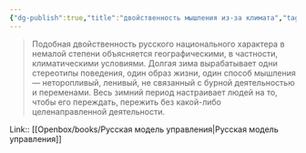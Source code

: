 ```yaml
---
{"dg-publish":true,"title":"двойственность мышления из-за климата","tags":["quotes"],"date":"2023-12-06T21:02:54+03:00","modified_at":"2024-01-24T10:22:59+03:00","aliases":"двойственность мышления из-за климата","dg-path":"/quotes/202312062102.md","permalink":"/quotes/202312062102/","dgPassFrontmatter":true}
---
```



> Подобная двойственность русского национального характера в немалой степени объясняется географическими, в частности, климатическими условиями. Долгая зима вырабатывает одни стереотипы поведения, один образ жизни, один способ мышления — неторопливый, ленивый, не связанный с бурной деятельностью и переменами. Весь зимний период настраивает людей на то, чтобы его переждать, пережить без какой-либо целенаправленной деятельности.

Link:: [[Openbox/books/Русская модель управления\|Русская модель управления]]
